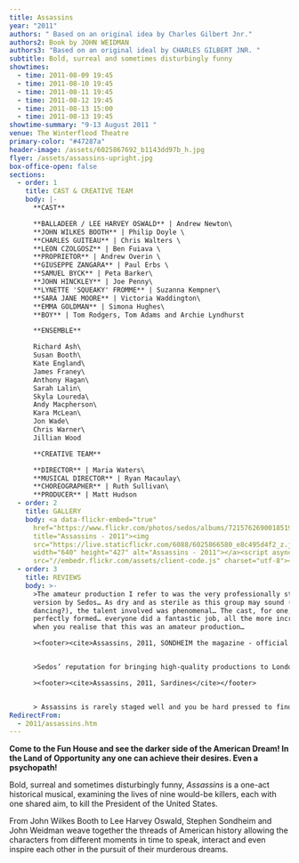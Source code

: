 ```yaml
---
title: Assassins
year: "2011"
authors: " Based on an original idea by Charles Gilbert Jnr."
authors2: Book by JOHN WEIDMAN
authors3: "Based on an original ideal by CHARLES GILBERT JNR. "
subtitle: Bold, surreal and sometimes disturbingly funny
showtimes:
  - time: 2011-08-09 19:45
  - time: 2011-08-10 19:45
  - time: 2011-08-11 19:45
  - time: 2011-08-12 19:45
  - time: 2011-08-13 15:00
  - time: 2011-08-13 19:45
showtime-summary: "9-13 August 2011 "
venue: The Winterflood Theatre
primary-color: "#47287a"
header-image: /assets/6025867692_b1143dd97b_h.jpg
flyer: /assets/assassins-upright.jpg
box-office-open: false
sections:
  - order: 1
    title: CAST & CREATIVE TEAM
    body: |-
      **CAST**

      **BALLADEER / LEE HARVEY OSWALD** | Andrew Newton\
      **JOHN WILKES BOOTH** | Philip Doyle \
      **CHARLES GUITEAU** | Chris Walters \
      **LEON CZOLGOSZ** | Ben Fuiava \
      **PROPRIETOR** | Andrew Overin \
      **GIUSEPPE ZANGARA** | Paul Erbs \
      **SAMUEL BYCK** | Peta Barker\
      **JOHN HINCKLEY** | Joe Penny\
      **LYNETTE 'SQUEAKY' FROMME** | Suzanna Kempner\
      **SARA JANE MOORE** | Victoria Waddington\
      **EMMA GOLDMAN** | Simona Hughes\
      **BOY** | Tom Rodgers, Tom Adams and Archie Lyndhurst

      **ENSEMBLE**

      Richard Ash\
      Susan Booth\
      Kate England\
      James Franey\
      Anthony Hagan\
      Sarah Lalin\
      Skyla Loureda\
      Andy Macpherson\
      Kara McLean\
      Jon Wade\
      Chris Warner\
      Jillian Wood

      **CREATIVE TEAM**

      **DIRECTOR** | Maria Waters\
      **MUSICAL DIRECTOR** | Ryan Macaulay\
      **CHOREOGRAPHER** | Ruth Sullivan\
      **PRODUCER** | Matt Hudson
  - order: 2
    title: GALLERY
    body: <a data-flickr-embed="true"
      href="https://www.flickr.com/photos/sedos/albums/72157626900185191"
      title="Assassins - 2011"><img
      src="https://live.staticflickr.com/6088/6025866580_e8c495d4f2_z.jpg"
      width="640" height="427" alt="Assassins - 2011"></a><script async
      src="//embedr.flickr.com/assets/client-code.js" charset="utf-8"></script>
  - order: 3
    title: REVIEWS
    body: >-
      >The amateur production I refer to was the very professionally staged
      version by Sedos… As dry and as sterile as this group may sound (bankers,
      dancing?), the talent involved was phenomenal… The cast, for one, was
      perfectly formed… everyone did a fantastic job, all the more incredible
      when you realise that this was an amateur production…

      ><footer><cite>Assassins, 2011, SONDHEIM the magazine - official publication of the Sondheim Society</cite></footer>


      >Sedos’ reputation for bringing high-quality productions to London’s off-West End theatres goes before them and if their production of Assassins is anything to go by, it is a reputation they truly deserve… the accents, excellent vocals and good characterisation were held throughout by each of the lead performers and the ensemble players too…

      ><footer><cite>Assassins, 2011, Sardines</cite></footer>


      > Assassins is rarely staged well and you be hard pressed to find a better amateur production. Kudos to Sedos!!
RedirectFrom:
  - 2011/assassins.htm
---
```

**Come to the Fun House and see the darker side of the American Dream! In the Land of Opportunity any one can achieve their desires. Even a psychopath!**

Bold, surreal and sometimes disturbingly funny, *Assassins* is a one-act historical musical, examining the lives of nine would-be killers, each with one shared aim, to kill the President of the United States. 

From John Wilkes Booth to Lee Harvey Oswald, Stephen Sondheim and John Weidman weave together the threads of American history allowing the characters from different moments in time to speak, interact and even inspire each other in the pursuit of their murderous dreams.